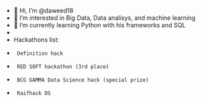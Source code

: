 - 👋 Hi, I’m @daweed18
- 👀 I’m interested in Big Data, Data analisys, and machine learning
- 🌱 I’m currently learning Python with his frameworks and SQL
-
- Hackathons list:
-      Definition hack
-      RED SOFT hackathon (3rd place)
-      BCG GAMMA Data Science hack (special prize)
-      Raifhack DS
<!---
daweed18/daweed18 is a ✨ special ✨ repository because its `README.md` (this file) appears on your GitHub profile.
You can click the Preview link to take a look at your changes.
--->
